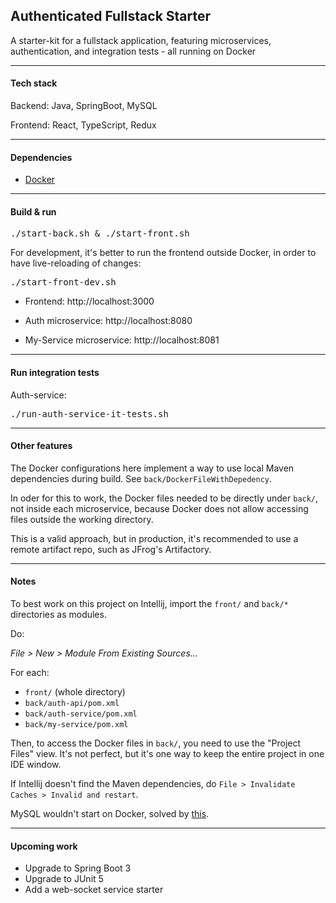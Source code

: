 ## Authenticated Fullstack Starter

A starter-kit for a fullstack application, featuring microservices, authentication, and integration tests - all running on Docker

<hr>

#### Tech stack

Backend: Java, SpringBoot, MySQL

Frontend: React, TypeScript, Redux

<hr>

#### Dependencies

* [Docker](https://www.docker.com/)

<hr>

#### Build & run

<pre>
./start-back.sh & ./start-front.sh
</pre>

For development, it's better to run the frontend outside Docker, in order to have live-reloading of changes:

<pre>
./start-front-dev.sh
</pre>

- Frontend: http://localhost:3000

- Auth microservice: http://localhost:8080

- My-Service microservice: http://localhost:8081

<hr>

#### Run integration tests

Auth-service:
<pre>
./run-auth-service-it-tests.sh
</pre>

<hr>

#### Other features

The Docker configurations here implement a way to use local Maven dependencies during build. 
See `back/DockerFileWithDepedency`.

In oder for this to work, the Docker files needed to be directly under `back/`, not inside each microservice, because Docker does not allow accessing files outside the working directory.

This is a valid approach, but in production, it's recommended to use a remote artifact repo, such as JFrog's Artifactory.

<hr>

#### Notes

To best work on this project on Intellij, import the `front/` and `back/*` directories as modules.

Do: 

*File > New > Module From Existing Sources...*

For each:
- `front/` (whole directory)
- `back/auth-api/pom.xml`
- `back/auth-service/pom.xml`
- `back/my-service/pom.xml`

Then, to access the Docker files in `back/`, you need to use the "Project Files" view. It's not perfect, but it's one way to keep the entire project in one IDE window.

If Intellij doesn't find the Maven dependencies, do `File > Invalidate Caches > Invalid and restart`.

MySQL wouldn't start on Docker, solved by [this](https://stackoverflow.com/questions/77344634/azerothcore-docker-install-db-fails-with-upgrade-is-not-supported-after-a-cras).

<hr>

#### Upcoming work

- Upgrade to Spring Boot 3
- Upgrade to JUnit 5
- Add a web-socket service starter
